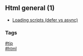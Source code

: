 ## Html general (1)

- [Loading scripts \(defer vs async\)](loading-scripts.md)

### Tags
[#tip](../../tips.md)  
[#html](../html.md)